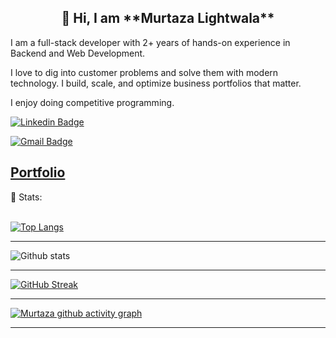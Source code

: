 
<h2 align=center>👋 Hi, I am **Murtaza Lightwala**</h2>

I am a full-stack developer with 2+ years of hands-on experience in Backend and Web Development.

I love to dig into customer problems and solve them with modern technology. I build, scale, and optimize business portfolios that matter.

I enjoy doing competitive programming.

<!-- SOCAIL MEDIA HANDLES -->
[![Linkedin Badge](https://img.shields.io/badge/-murtuzz-blue?style=flat-square&logo=Linkedin&logoColor=white&link=https://www.linkedin.com/in/mur-tuzz/)](https://www.linkedin.com/in/mur-tuzz/)

[![Gmail Badge](https://img.shields.io/badge/-lightwalamurtaza5210@gmail.com-c14438?style=flat-square&logo=Gmail&logoColor=white&link=mailto:lightwalamurtaza5210@gmail.com)](mailto:lightwalamurtaza5210@gmail.com)

[Portfolio](https://murtuzz.github.io/Portfolio)
---

 📶 Stats:<br><br>
 
 
 [![Top Langs](https://github-readme-stats.vercel.app/api/top-langs/?username=murtuzz&theme=dark&layout=compact&align=right&width=40%)](https://github.com/anuraghazra/github-readme-stats)
 
 ---

 ![Github stats](https://github-readme-stats.vercel.app/api?username=murtuzz)  
 
 
 <hr>
 
 [![GitHub Streak](https://github-readme-streak-stats.herokuapp.com/?user=murtuzz&currStreakNum=2FD3EB&fire=pink&sideLabels=F00&theme=nightowl)](https://git.io/streak-stats)       
         

---
 
[![Murtaza github activity graph](https://activity-graph.herokuapp.com/graph?username=murtuzz&theme=react-dark)](https://github.com/riti2409/github-readme-activity-graph)

---

<!--
**Profile Views**&nbsp;&nbsp;&nbsp;&nbsp;&nbsp;&nbsp;&nbsp;
![Visitor](https://hit.yhype.me/github/profile?user_id=45698122)
--!>
